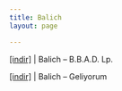 ```yaml
---
title: Balich
layout: page

---
```

<a href="https://cloud.mail.ru/public/8f9be535d179/Balich%20-%20B.B.A.D.%20LP" target="_blank">[indir]</a> | Balich &#8211; B.B.A.D. Lp.

<a href="https://cloud.mail.ru/public/1744a2bfea24/Balich%20-%20Geliyorum" target="_blank">[indir]</a> | Balich &#8211; Geliyorum